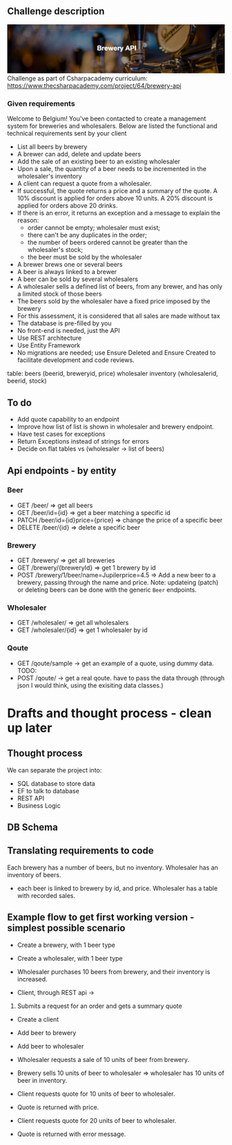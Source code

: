 ﻿## Challenge description
![brewery-banner.png](assets/brewery-banner.png)
Challenge as part of Csharpacademy curriculum: https://www.thecsharpacademy.com/project/64/brewery-api

### Given requirements
Welcome to Belgium! You've been contacted to create a management system for breweries and wholesalers. 
Below are listed the functional and technical requirements sent by your client

- List all beers by brewery
- A brewer can add, delete and update beers
- Add the sale of an existing beer to an existing wholesaler
- Upon a sale, the quantity of a beer needs to be incremented in the wholesaler's inventory
- A client can request a quote from a wholesaler.
- If successful, the quote returns a price and a summary of the quote. A 10% discount is applied for orders above 10 units. A 20% discount is applied for orders above 20 drinks.
- If there is an error, it returns an exception and a message to explain the reason: 
  - order cannot be empty; wholesaler must exist; 
  - there can't be any duplicates in the order; 
  - the number of beers ordered cannot be greater than the wholesaler's stock; 
  - the beer must be sold by the wholesaler
- A brewer brews one or several beers
- A beer is always linked to a brewer
- A beer can be sold by several wholesalers
- A wholesaler sells a defined list of beers, from any brewer, and has only a limited stock of those beers
- The beers sold by the wholesaler have a fixed price imposed by the brewery
- For this assessment, it is considered that all sales are made without tax
- The database is pre-filled by you
- No front-end is needed, just the API
- Use REST architecture
- Use Entity Framework
- No migrations are needed; use Ensure Deleted and Ensure Created to facilitate development and code reviews.

table: beers (beerid, breweryid, price)
wholesaler inventory (wholesalerid, beerid, stock)

## To do
- Add quote capability to an endpoint
- Improve how list of list is shown in wholesaler and brewery endpoint.
- Have test cases for exceptions
- Return Exceptions instead of strings for errors
- Decide on flat tables vs (wholesaler -> list of beers)

## Api endpoints - by entity
### Beer 
- GET /beer/ => get all beers
- GET /beer/id={id} => get a beer matching a specific id
- PATCH /beer/id={id}price={price} => change the price of a specific beer
- DELETE /beer/{id} => delete a specific beer

### Brewery
- GET /brewery/ => get all breweries
- GET /brewery/{breweryId} => get 1 brewery by id
- POST /brewery/1/beer/name=Jupilerprice=4.5 => Add a new beer to a brewery, passing through the name and price.
Note: updateing (patch) or deleting beers can be done with the generic `Beer` endpoints.

### Wholesaler
- GET /wholesaler/ => get all wholesalers
- GET /wholesaler/{id} => get 1 wholesaler by id

### Qoute
- GET /qoute/sample -> get an example of a quote, using dummy data.
TODO:
- POST /qoute/ -> get a real qoute. have to pass the data through (through json I would think, using the exisiting data classes.)

# Drafts and thought process - clean up later

## Thought process

We can separate the project into:
- SQL database to store data
- EF to talk to database
- REST API
- Business Logic

## DB Schema

## Translating requirements to code
Each brewery has a number of beers, but no inventory.
Wholesaler has an inventory of beers.
- each beer is linked to brewery by id, and price.
Wholesaler has a table with recorded sales.

## Example flow to get first working version - simplest possible scenario

- Create a brewery, with 1 beer type
- Create a wholesaler, with 1 beer type
- Wholesaler purchases 10 beers from brewery, and their inventory is increased.

- Client, through REST api ->
1. Submits a request for an order and gets a summary quote

- Create a client
- Add beer to brewery
- Add beer to wholesaler

- Wholesaler requests a sale of 10 units of beer from brewery.
- Brewery sells 10 units of beer to wholesaler => wholesaler has 10 units of beer in inventory.

- Client requests quote for 10 units of beer to wholesaler.
- Quote is returned with price.
- Client requests quote for 20 units of beer to wholesaler.
- Quote is returned with error message.
